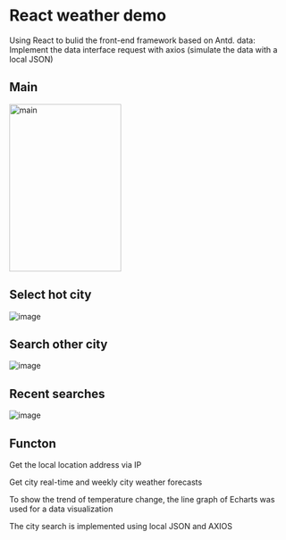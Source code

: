 # React weather demo
Using React to bulid the front-end framework based on Antd.
data: Implement the data interface request with axios (simulate the data with a local JSON)
## Main

<img src="https://github.com/Ivy777-qi/React-weather-demo/blob/master/image/weather1.gif" width="200" height="300" alt="main"/><br/>
## Select hot city
![image](https://github.com/Ivy777-qi/React-weather-demo/blob/master/image/weather2.gif)

## Search other city
![image](https://github.com/Ivy777-qi/React-weather-demo/blob/master/image/weather3.gif)

## Recent searches
![image](https://github.com/Ivy777-qi/React-weather-demo/blob/master/image/weather4.gif)

## Functon

Get the local location address via IP

Get city real-time and weekly city weather forecasts

To show the trend of temperature change, the line graph of Echarts was used for a data visualization

The city search is implemented using local JSON and AXIOS

